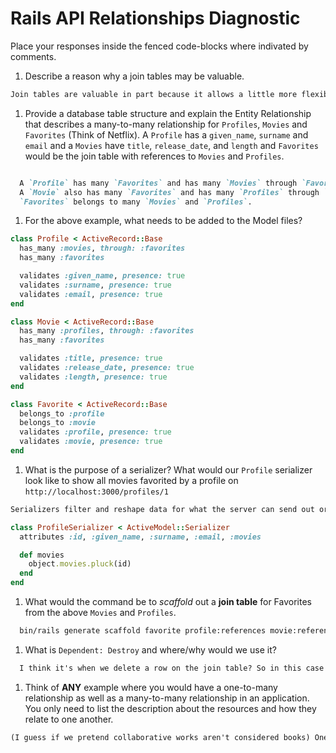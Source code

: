 # Rails API Relationships Diagnostic

Place your responses inside the fenced code-blocks where indivated by comments.

1.  Describe a reason why a join tables may be valuable.

  ```md
  Join tables are valuable in part because it allows a little more flexibility/provides more clarity about what you're doing. Using a join table is preferable to having a has-and-belongs-to-many relationship because that type of relationship is limited to exactly the two types of data in that relationship... a join table is less expensive, and it makes it easier to build on relationships if you decide to add more data.
  ```

1.  Provide a database table structure and explain the Entity Relationship that
  describes a many-to-many relationship for `Profiles`, `Movies` and `Favorites`
  (Think of Netflix). A `Profile` has a `given_name`, `surname` and `email` and a
  `Movies` have `title`, `release_date`, and `length` and `Favorites` would be the
  join table with references to `Movies` and `Profiles`.

  ```md

    A `Profile` has many `Favorites` and has many `Movies` through `Favorites`...
    A `Movie` also has many `Favorites` and has many `Profiles` through `Favorites`...
    `Favorites` belongs to many `Movies` and `Profiles`.
  ```

1.  For the above example, what needs to be added to the Model files?

  ```rb
  class Profile < ActiveRecord::Base
    has_many :movies, through: :favorites
    has_many :favorites

    validates :given_name, presence: true
    validates :surname, presence: true
    validates :email, presence: true
  end
  ```

  ```rb
  class Movie < ActiveRecord::Base
    has_many :profiles, through: :favorites
    has_many :favorites

    validates :title, presence: true
    validates :release_date, presence: true
    validates :length, presence: true
  end
  ```

  ```rb
  class Favorite < ActiveRecord::Base
    belongs_to :profile
    belongs_to :movie
    validates :profile, presence: true
    validates :movie, presence: true
  end
  ```

1.  What is the purpose of a serializer? What would our `Profile` serializer look
like to show all movies favorited by a profile on
`http://localhost:3000/profiles/1`

  ```md
  Serializers filter and reshape data for what the server can send out or receive.
  ```

  ```rb
  class ProfileSerializer < ActiveModel::Serializer
    attributes :id, :given_name, :surname, :email, :movies

    def movies
      object.movies.pluck(id)
    end
  end
  ```

1.  What would the command be to _scaffold_ out a **join table** for Favorites from
the above `Movies` and `Profiles`.

  ```sh
    bin/rails generate scaffold favorite profile:references movie:references
  ```

1.  What is `Dependent: Destroy` and where/why would we use it?

  ```md
    I think it's when we delete a row on the join table? So in this case we'd use it if a user decided she didn't like a movie anymore and wanted to remove it from her Favorites.
  ```

1.  Think of **ANY** example where you would have a one-to-many relationship as well
as a many-to-many relationship in an application. You only need to list the
description about the resources and how they relate to one another.

  ```md
  (I guess if we pretend collaborative works aren't considered books) One author can have many books, but books tend to only belong to one author (one-to-many)... But in a library we also have borrowers, and one borrower can borrow many books (through a loan), and any given book can have multiple borrowers (through loans), so that would be many-to-many.
  ```
